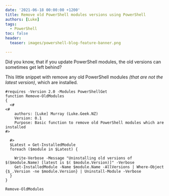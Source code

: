 ```yaml
---
date: '2021-06-18 00:00:00 +1200'
title: Remove old PowerShell modules versions using PowerShell
authors: [Luke]
tags:
  - PowerShell
toc: false
header:
  teaser: images/powershell-blog-feature-banner.png

---
```


Did you know, that if you update PowerShell modules, the old versions can sometimes get left behind?

This little snippet with remove any old PowerShell modules _(that are not the latest version)_, which are installed.

    #requires -Version 2.0 -Modules PowerShellGet
    function Remove-OldModules
    {
      <#
    <#
        authors: [Luke] Murray (Luke.Geek.NZ)
        Version: 0.1
        Purpose: Basic function to remove old PowerShell modules which are installed
    #>
    
      #>
      $Latest = Get-InstalledModule 
      foreach ($module in $Latest) { 
        
        Write-Verbose -Message "Uninstalling old versions of $($module.Name) [latest is $( $module.Version)]" -Verbose
        Get-InstalledModule -Name $module.Name -AllVersions | Where-Object {$_.Version -ne $module.Version} | Uninstall-Module -Verbose 
      }
    }
    
    Remove-OldModules
